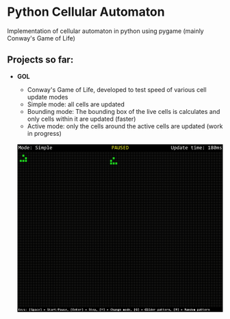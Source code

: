 # Python Cellular Automaton
Implementation of cellular automaton in python using pygame (mainly Conway's Game of Life)

## Projects so far:                                         
* **GOL**  
	- Conway's Game of Life, developed to test speed of various cell update modes
	- Simple mode: all cells are updated
	- Bounding mode: The bounding box of the live cells is calculates and only cells within it are updated (faster)
	- Active mode: only the cells around the active cells are updated (work in progress)
	
	<br>
	<img src="Screenshots/GOL.gif" alt="GOL" style="width: 500px;"/>